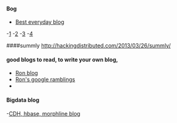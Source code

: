 #### Bog

- [Best everyday blog](https://news.ycombinator.com/item?id=13849430)

-[1](https://blog.acolyer.org/)
-[2](https://dev.to/)
-[3](http://highscalability.com/)
-[4](https://www.oreilly.com/ideas)


####summly
http://hackingdistributed.com/2013/03/26/summly/

#### good blogs to read, to write your own blog,
- [Ron blog](http://blog.rongarret.info/)
- [Ron's google ramblings](http://www.flownet.com/ron/xooglers.html)
-

#### Bigdata blog
-[CDH, hbase, morphline blog](http://techkites.blogspot.com/search?updated-min=2015-01-01T00:00:00-08:00&updated-max=2016-01-01T00:00:00-08:00&max-results=3)
